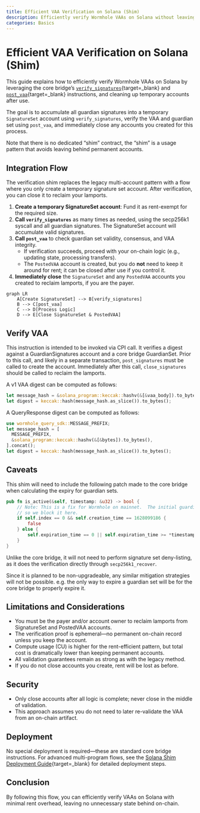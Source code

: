 ```yaml
---
title: Efficient VAA Verification on Solana (Shim)
description: Efficiently verify Wormhole VAAs on Solana without leaving rent-exempt accounts, using the core bridge’s standard instructions.
categories: Basics
---
```

<!-- TODO add link in messaging overview and maybe queries too?-->

# Efficient VAA Verification on Solana (Shim)

This guide explains how to efficiently verify Wormhole VAAs on Solana by leveraging the core bridge’s [`verify_signatures`](https://github.com/wormhole-foundation/wormhole/blob/main/solana/bridge/program/src/api/verify_signature.rs){target=\_blank} and [`post_vaa`](https://github.com/wormhole-foundation/wormhole/blob/main/solana/bridge/program/src/api/post_vaa.rs){target=\_blank} instructions, and cleaning up temporary accounts after use.

The goal is to accumulate all guardian signatures into a temporary `SignatureSet` account using `verify_signatures`, verify the VAA and guardian set using `post_vaa`, and immediately close any accounts you created for this process.

Note that there is no dedicated “shim” contract, the “shim” is a usage pattern that avoids leaving behind permanent accounts.

## Integration Flow

The verification shim replaces the legacy multi-account pattern with a flow where you only create a temporary signature set account. After verification, you can close it to reclaim your lamports.

1. **Create a temporary SignatureSet account**: Fund it as rent-exempt for the required size.
2. **Call `verify_signatures`** as many times as needed, using the secp256k1 syscall and all guardian signatures. The SignatureSet account will accumulate valid signatures.
3. **Call `post_vaa`** to check guardian set validity, consensus, and VAA integrity.
   - If verification succeeds, proceed with your on-chain logic (e.g., updating state, processing transfers).
   - The `PostedVAA` account is created, but you do **not** need to keep it around for rent; it can be closed after use if you control it.
4. **Immediately close** the `SignatureSet` and any `PostedVAA` accounts you created to reclaim lamports, if you are the payer.

```mermaid
graph LR
    A[Create SignatureSet] --> B[verify_signatures]
    B --> C[post_vaa]
    C --> D[Process Logic]
    D --> E[Close SignatureSet & PostedVAA]
```

## Verify VAA

This instruction is intended to be invoked via CPI call. It verifies a digest against a GuardianSignatures account and a core bridge GuardianSet. Prior to this call, and likely in a separate transaction, `post_signatures` must be called to create the account. Immediately after this call, `close_signatures` should be called to reclaim the lamports.

A v1 VAA digest can be computed as follows:

```rust
let message_hash = &solana_program::keccak::hashv(&[&vaa_body]).to_bytes();
let digest = keccak::hash(message_hash.as_slice()).to_bytes();
```

A QueryResponse digest can be computed as follows:

```rust
use wormhole_query_sdk::MESSAGE_PREFIX;
let message_hash = [
  MESSAGE_PREFIX,
  &solana_program::keccak::hashv(&[&bytes]).to_bytes(),
].concat();
let digest = keccak::hash(message_hash.as_slice()).to_bytes();
```

## Caveats

This shim will need to include the following patch made to the core bridge when calculating the expiry for guardian sets.

```rust
pub fn is_active(&self, timestamp: &u32) -> bool {
    // Note: This is a fix for Wormhole on mainnet.  The initial guardian set was never expired
    // so we block it here.
    if self.index == 0 && self.creation_time == 1628099186 {
        false
    } else {
        self.expiration_time == 0 || self.expiration_time >= *timestamp
    }
}
```

Unlike the core bridge, it will not need to perform signature set deny-listing, as it does the verification directly through `secp256k1_recover`. 

Since it is planned to be non-upgradeable, any similar mitigation strategies will not be possible. e.g. the only way to expire a guardian set will be for the core bridge to properly expire it.


## Limitations and Considerations

- You must be the payer and/or account owner to reclaim lamports from SignatureSet and PostedVAA accounts.
- The verification proof is ephemeral—no permanent on-chain record unless you keep the account.
- Compute usage (CU) is higher for the rent-efficient pattern, but total cost is dramatically lower than keeping permanent accounts.
- All validation guarantees remain as strong as with the legacy method.
- If you do not close accounts you create, rent will be lost as before.

## Security

- Only close accounts after all logic is complete; never close in the middle of validation.
- This approach assumes you do not need to later re-validate the VAA from an on-chain artifact.

## Deployment

No special deployment is required—these are standard core bridge instructions. For advanced multi-program flows, see the [Solana Shim Deployment Guide](/docs/products/messaging/guides/solana-shims/shim-deployment/){target=\_blank} for detailed deployment steps.

## Conclusion

By following this flow, you can efficiently verify VAAs on Solana with minimal rent overhead, leaving no unnecessary state behind on-chain.
